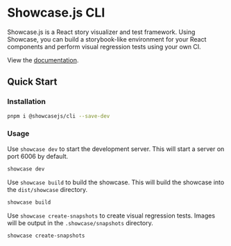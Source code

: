 # Showcase.js CLI

Showcase.js is a React story visualizer and test framework. Using Showcase, you can build a storybook-like environment for your React components and perform visual regression tests using your own CI.

View the [documentation](https://showcasejs.org).

## Quick Start

### Installation

```bash
pnpm i @showcasejs/cli --save-dev
```

### Usage

Use `showcase dev` to start the development server. This will start a server on port 6006 by default.

```bash
showcase dev
```

Use `showcase build` to build the showcase. This will build the showcase into the `dist/showcase` directory.

```bash
showcase build
```

Use `showcase create-snapshots` to create visual regression tests. Images will be output in the `.showcase/snapshots` directory.

```bash
showcase create-snapshots
```
